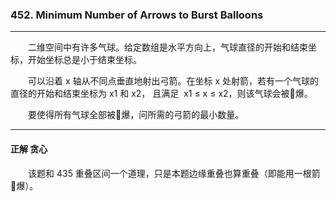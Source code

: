 ### 452. Minimum Number of Arrows to Burst Balloons

-----

&emsp;&emsp;二维空间中有许多气球。给定数组是水平方向上，气球直径的开始和结束坐标，开始坐标总是小于结束坐标。

&emsp;&emsp;可以沿着 x 轴从不同点垂直地射出弓箭。在坐标 x 处射箭，若有一个气球的直径的开始和结束坐标为 x1 和 x2， 且满足  x1 ≤ x ≤ x2，则该气球会被🐍爆。

&emsp;&emsp;要使得所有气球全部被🐍爆，问所需的弓箭的最小数量。

-----

#### 正解 贪心

&emsp;&emsp;该题和 435 重叠区间一个道理，只是本题边缘重叠也算重叠（即能用一根箭🐍爆）。
